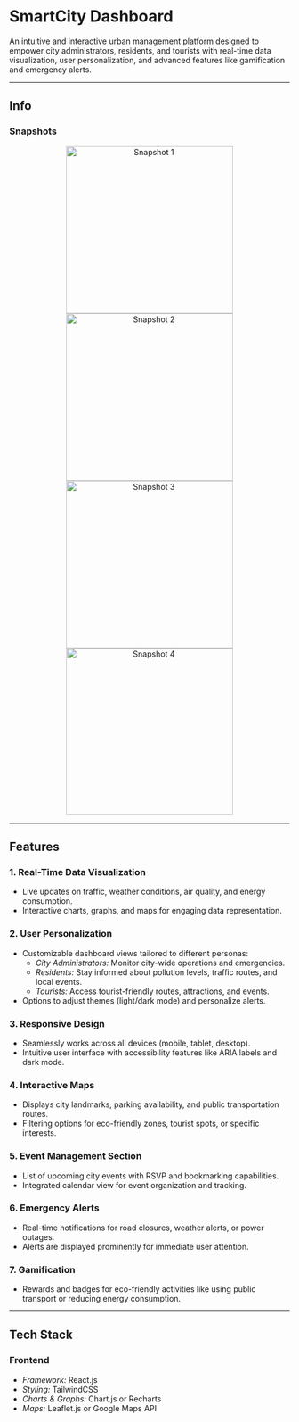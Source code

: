 # SmartCity Dashboard  

An intuitive and interactive urban management platform designed to empower city administrators, residents, and tourists with real-time data visualization, user personalization, and advanced features like gamification and emergency alerts.  

---

## Info  

### Snapshots  

<div align="center">
  <img src="https://github.com/user-attachments/assets/f68d81fa-c08d-478d-acf8-400fc86290b1" alt="Snapshot 1" width="300"/>
  <img src="https://github.com/user-attachments/assets/e5d8306a-b409-417a-990d-b465139c0bb8" alt="Snapshot 2" width="300"/>
  <img src="https://github.com/user-attachments/assets/4ef0dedd-9cff-4949-a869-5bb96eee64c5" alt="Snapshot 3" width="300"/>
  <img src="https://github.com/user-attachments/assets/db6c9f40-6ea1-4a2d-bd6a-ff28d4b7881a" alt="Snapshot 4" width="300"/>
</div>


---

## Features  

### 1. Real-Time Data Visualization  
- Live updates on traffic, weather conditions, air quality, and energy consumption.  
- Interactive charts, graphs, and maps for engaging data representation.  

### 2. User Personalization  
- Customizable dashboard views tailored to different personas:  
  - *City Administrators:* Monitor city-wide operations and emergencies.  
  - *Residents:* Stay informed about pollution levels, traffic routes, and local events.  
  - *Tourists:* Access tourist-friendly routes, attractions, and events.  
- Options to adjust themes (light/dark mode) and personalize alerts.  

### 3. Responsive Design  
- Seamlessly works across all devices (mobile, tablet, desktop).  
- Intuitive user interface with accessibility features like ARIA labels and dark mode.  

### 4. Interactive Maps  
- Displays city landmarks, parking availability, and public transportation routes.  
- Filtering options for eco-friendly zones, tourist spots, or specific interests.  

### 5. Event Management Section  
- List of upcoming city events with RSVP and bookmarking capabilities.  
- Integrated calendar view for event organization and tracking.  

### 6. Emergency Alerts  
- Real-time notifications for road closures, weather alerts, or power outages.  
- Alerts are displayed prominently for immediate user attention.  

### 7. Gamification  
- Rewards and badges for eco-friendly activities like using public transport or reducing energy consumption.  

---

## Tech Stack  

### Frontend  
- *Framework:* React.js  
- *Styling:* TailwindCSS  
- *Charts & Graphs:* Chart.js or Recharts  
- *Maps:* Leaflet.js or Google Maps API  
